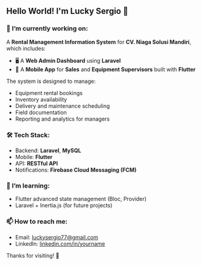 ## Hello World! I'm Lucky Sergio 👋


### 🔭 I’m currently working on:
A **Rental Management Information System** for **CV. Niaga Solusi Mandiri**, which includes:

- 🖥️ A **Web Admin Dashboard** using **Laravel**  
- 📱 A **Mobile App** for **Sales** and **Equipment Supervisors** built with **Flutter**

The system is designed to manage:
- Equipment rental bookings
- Inventory availability
- Delivery and maintenance scheduling
- Field documentation
- Reporting and analytics for managers

### 🛠️ Tech Stack:
- Backend: **Laravel**, **MySQL**
- Mobile: **Flutter**
- API: **RESTful API**
- Notifications: **Firebase Cloud Messaging (FCM)**

### 🌱 I’m learning:
- Flutter advanced state management (Bloc, Provider)
- Laravel + Inertia.js (for future projects)

### 📫 How to reach me:
- Email: luckysergio77@gmail.com
- LinkedIn: [linkedin.com/in/yourname](https://linkedin.com/in/yourname)

Thanks for visiting! 🚀